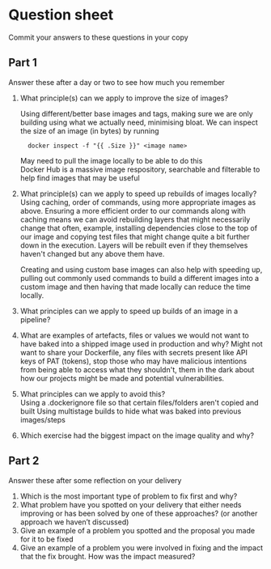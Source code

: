 # Question sheet

Commit your answers to these questions in your copy

## Part 1
Answer these after a day or two to see how much you remember

1. What principle(s) can we apply to improve the size of images?<br />

    Using different/better base images and tags, making sure we are only building using what we actually need, 
    minimising bloat.
    We can inspect the size of an image (in bytes) by running 

    ```
      docker inspect -f "{{ .Size }}" <image name>
    ```
  
    May need to pull the image locally to be able to do this  
    Docker Hub is a massive image respository, searchable and filterable to help find images that may be useful

2. What principle(s) can we apply to speed up rebuilds of images locally?<br />
    Using caching, order of commands, using more appropriate images as above.
    Ensuring a more efficient order to our commands along with caching means we can avoid rebuilding layers that might necessarily 
    change that often, example, installing dependencies close to the top of our image and copying test files that might change quite 
    a bit further down in the execution.
    Layers will be rebuilt even if they themselves haven't changed but any above them have.

    Creating and using custom base images can also help with speeding up, pulling out commonly used commands to build a different images
    into a custom image and then having that made locally can reduce the time locally.

3. What principles can we apply to speed up builds of an image in a pipeline?<br />

4. What are examples of artefacts, files or values we would not want to have baked into a shipped image used in production and why?
    Might not want to share your Dockerfile, any files with secrets present like API keys of PAT (tokens), stop those who may have malicious
    intentions from being able to access what they shouldn't, them in the dark about how our projects might be made and potential vulnerabilities.

5. What principles can we apply to avoid this?<br />
    Using a .dockerignore file so that certain files/folders aren't copied and built 
    Using multistage builds to hide what was baked into previous images/steps

6. Which exercise had the biggest impact on the image quality and why?

## Part 2
Answer these after some reflection on your delivery

1. Which is the most important type of problem to fix first and why?
2. What problem have you spotted on your delivery that either needs improving or has been solved by one of these approaches? (or another approach we haven’t discussed)
3. Give an example of a problem you spotted and the proposal you made for it to be fixed
4. Give an example of a problem you were involved in fixing and the impact that the fix brought. How was the impact measured?

